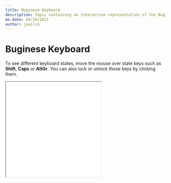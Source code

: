 ```yaml
--- 
title: Buginese Keyboard 
description: Topic containing an interactive representation of the Buginese Keyboard 
ms.date: 04/26/2021 
author: jowilco 
--- 
```

 
# Buginese Keyboard 
 
To see different keyboard states, move the mouse over state keys such as **Shift**, **Caps** or **AltGr**. You can also lock or unlock those keys by clicking them. 
 
<iframe src="kbdbug.html" height="300"></iframe> 
